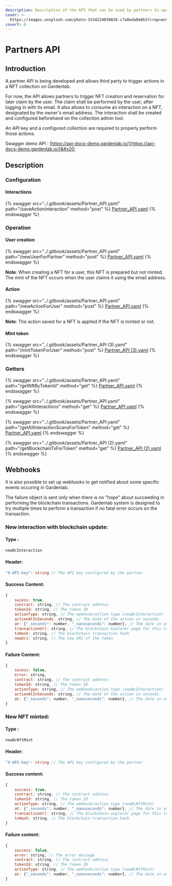 ```yaml
---
description: Description of the API that can be used by partners to update the NFT
cover: >-
  https://images.unsplash.com/photo-1534224039826-c7a0eda0e6b3?crop=entropy&cs=srgb&fm=jpg&ixid=M3wxOTcwMjR8MHwxfHNlYXJjaHwyfHxjb25uZWN0aW9ufGVufDB8fHx8MTY4ODIzODgxOHww&ixlib=rb-4.0.3&q=85
coverY: 0
---
```


# Partners API

## Introduction

A partner API is being developed and allows third party to trigger actions in a NFT collection on Gardenlab.&#x20;

For now, the API allows partners to trigger NFT creation and reservation for later claim by the user. The claim shall be performed by the user, after logging in with its email. It also allows to consume an interaction on a NFT, designated by the owner's email address. The interaction shall be created and configured beforehand on the collection admin tool.

An API key and a configured collection are required to properly perform those actions.

Swagger demo API : [https://api-docs-demo.gardenlab.io/](https://api-docs-demo.gardenlab.io/)&#x20;

## Description

### Configuration

#### Interactions

{% swagger src="../.gitbook/assets/Partner_API.yaml" path="/saveActionInteraction" method="post" %}
[Partner_API.yaml](../.gitbook/assets/Partner_API.yaml)
{% endswagger %}

### Operation

#### User creation

{% swagger src="../.gitbook/assets/Partner_API.yaml" path="/newUserForPartner" method="post" %}
[Partner_API.yaml](../.gitbook/assets/Partner_API.yaml)
{% endswagger %}

**Note**: When creating a NFT for a user, this NFT is prepared but not minted. The mint of the NFT occurs when the user claims it using the email address.

#### Action

{% swagger src="../.gitbook/assets/Partner_API.yaml" path="/newActionForUser" method="post" %}
[Partner_API.yaml](../.gitbook/assets/Partner_API.yaml)
{% endswagger %}

**Note**: The action saved for a NFT is applied if the NFT is minted or not.

#### Mint token

{% swagger src="../.gitbook/assets/Partner_API (3).yaml" path="/mintTokenForUser" method="post" %}
[Partner_API (3).yaml](<../.gitbook/assets/Partner_API (3).yaml>)
{% endswagger %}

### Getters

{% swagger src="../.gitbook/assets/Partner_API.yaml" path="/getNftByTokenId" method="get" %}
[Partner_API.yaml](../.gitbook/assets/Partner_API.yaml)
{% endswagger %}

{% swagger src="../.gitbook/assets/Partner_API.yaml" path="/getAllInteractions" method="get" %}
[Partner_API.yaml](../.gitbook/assets/Partner_API.yaml)
{% endswagger %}

{% swagger src="../.gitbook/assets/Partner_API.yaml" path="/getAllInteractionScansForToken" method="get" %}
[Partner_API.yaml](../.gitbook/assets/Partner_API.yaml)
{% endswagger %}

{% swagger src="../.gitbook/assets/Partner_API (2).yaml" path="/getBlockchainTxForToken" method="get" %}
[Partner_API (2).yaml](<../.gitbook/assets/Partner_API (2).yaml>)
{% endswagger %}



## Webhooks

It is also possible to set up webhooks to get notified about some specific events occuring in Gardenlab.

The failure object is sent only when there is no "hope" about succeeding in performing the blockchain transactions. Gardenlab system is designed to try multiple times to perform a transaction if no fatal error occurs on the transaction.

### New interaction with blockchain update:

#### Type :&#x20;

```typescript
newBcInteraction
```

#### Header:

```typescript
"X-API-key": string // The API key configured by the partner
```

#### Success Content:

```javascript
{
    sucess: true,
    contract: string, // The contract address
    tokenId: string, // The token ID
    actionType: string, // The webhook/action type (newBcInteraction)
    actionAtInSeconds: string, // The date of the action in seconds
    at: {"_seconds": number, "_nanoseconds": number}, // The date in an object
    transactionUrl: string, // The blockchain explorer page for this transaction
    txHash: string, // The blockchain transaction hash
    newUri: string, // The new URI of the token
}
```

#### &#x20;Failure Content:

```javascript
{
    sucess: false,
    error: string,
    contract: string, // The contract address
    tokenId: string, // The token ID
    actionType: string, // The webhook/action type (newBcInteraction)
    actionAtInSeconds: string, // The date of the action in seconds
    at: {"_seconds": number, "_nanoseconds": number}, // The date in an object
}
```

###

### New NFT minted:

#### Type :&#x20;

```typescript
newBcNftMint
```

#### Header:

```typescript
"X-API-key": string // The API key configured by the partner
```

#### Success content:

```javascript
{
    success: true,
    contract: string, // The contract address
    tokenId: string, // The token ID
    actionType: string, // The webhook/action type (newBcNftMint)
    at: {"_seconds": number, "_nanoseconds": number}, // The date in an object
    transactionUrl: string, // The blockchain explorer page for this transaction
    txHash: string, // The blockchain transaction hash
}
```

#### Failure content:

```javascript
{
    success: false,
    error: string, // The error message
    contract: string, // The contract address
    tokenId: string, // The token ID
    actionType: string, // The webhook/action type (newBcNftMint)
    at: {"_seconds": number, "_nanoseconds": number}, // The date in an object
}
```
